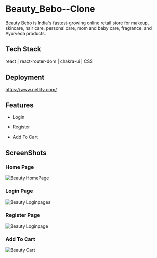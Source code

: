# Beauty_Bebo--Clone

Beauty Bebo is India's fastest-growing online retail store for makeup, skincare, hair care, personal care, mom and baby care, fragrance, and Ayurveda products.

## Tech Stack
 react | react-router-dom | chakra-ui | CSS 

## Deployment
https://www.netlify.com/

## Features

 - Login 
 
 - Register
 
 - Add To Cart
 

## ScreenShots

### Home Page
![Beauty HomePage](https://github.com/nitinkondhari03/Beauty_Bebo--Clone/assets/107460712/a12d3fdd-880f-4598-8989-57d17330ee31)

### Login Page
![Beauty Loginpages](https://github.com/nitinkondhari03/Beauty_Bebo--Clone/assets/107460712/927a8779-f2aa-46b2-bb9c-47dce71da237)

### Register Page
![Beauty Loginpage](https://github.com/nitinkondhari03/Beauty_Bebo--Clone/assets/107460712/d60916e9-4e81-4411-92eb-b871e42603ca)

### Add To Cart
![Beauty Cart](https://github.com/nitinkondhari03/Beauty_Bebo--Clone/assets/107460712/85794eeb-c2b3-45cb-9ee2-ca5e52e04162)




